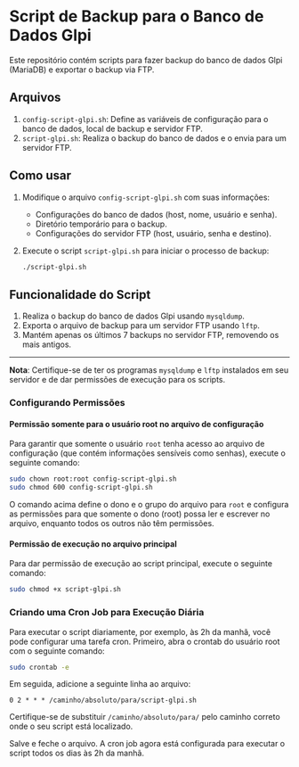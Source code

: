 
# Script de Backup para o Banco de Dados Glpi

Este repositório contém scripts para fazer backup do banco de dados Glpi (MariaDB) e exportar o backup via FTP.

## Arquivos

1. `config-script-glpi.sh`: Define as variáveis de configuração para o banco de dados, local de backup e servidor FTP.
2. `script-glpi.sh`: Realiza o backup do banco de dados e o envia para um servidor FTP.

## Como usar

1. Modifique o arquivo `config-script-glpi.sh` com suas informações:
   - Configurações do banco de dados (host, nome, usuário e senha).
   - Diretório temporário para o backup.
   - Configurações do servidor FTP (host, usuário, senha e destino).

2. Execute o script `script-glpi.sh` para iniciar o processo de backup:
   ```bash
   ./script-glpi.sh
   ```

## Funcionalidade do Script

1. Realiza o backup do banco de dados Glpi usando `mysqldump`.
2. Exporta o arquivo de backup para um servidor FTP usando `lftp`.
3. Mantém apenas os últimos 7 backups no servidor FTP, removendo os mais antigos.

---

**Nota**: Certifique-se de ter os programas `mysqldump` e `lftp` instalados em seu servidor e de dar permissões de execução para os scripts.


### Configurando Permissões

#### Permissão somente para o usuário root no arquivo de configuração

Para garantir que somente o usuário `root` tenha acesso ao arquivo de configuração (que contém informações sensíveis como senhas), execute o seguinte comando:

```bash
sudo chown root:root config-script-glpi.sh
sudo chmod 600 config-script-glpi.sh
```

O comando acima define o dono e o grupo do arquivo para `root` e configura as permissões para que somente o dono (root) possa ler e escrever no arquivo, enquanto todos os outros não têm permissões.

#### Permissão de execução no arquivo principal

Para dar permissão de execução ao script principal, execute o seguinte comando:

```bash
sudo chmod +x script-glpi.sh
```

### Criando uma Cron Job para Execução Diária

Para executar o script diariamente, por exemplo, às 2h da manhã, você pode configurar uma tarefa cron. Primeiro, abra o crontab do usuário root com o seguinte comando:

```bash
sudo crontab -e
```

Em seguida, adicione a seguinte linha ao arquivo:

```
0 2 * * * /caminho/absoluto/para/script-glpi.sh
```

Certifique-se de substituir `/caminho/absoluto/para/` pelo caminho correto onde o seu script está localizado.

Salve e feche o arquivo. A cron job agora está configurada para executar o script todos os dias às 2h da manhã.
